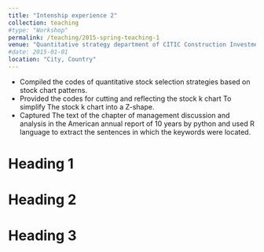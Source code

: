 ```yaml
---
title: "Intenship experience 2"
collection: teaching
#type: "Workshop"
permalink: /teaching/2015-spring-teaching-1
venue: "Quantitative strategy department of CITIC Construction Investment Fund， June. 2023 — Sep. 2023"
#date: 2015-01-01
location: "City, Country"
---
```

* Compiled the codes of quantitative stock selection strategies based on stock chart patterns.
* Provided the codes for cutting and reflecting the stock k chart To simplify The stock k chart into a Z-shape.
* Captured The text of the chapter of management discussion and analysis in the American annual report of 10 years by python and used R language to extract the 
  sentences in which the keywords were located.


Heading 1
======

Heading 2
======

Heading 3
======
